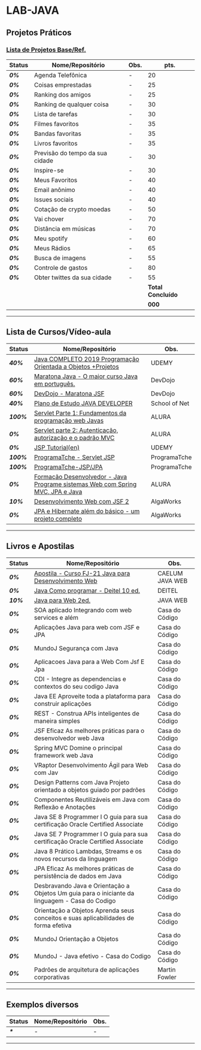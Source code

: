 # LAB-JAVA

## Projetos Práticos
### [Lista de Projetos Base/Ref.](https://github.com/josemalcher/ListaDeDesafiosProgramacao)
| **Status**  | **Nome/Repositório**  | **Obs.**  |  **pts.**  |
|---|---|---|---|
| **_0%_** | Agenda Telefônica |  -   | 20 |
| **_0%_** | Coisas emprestadas  |  -  | 25 |
| **_0%_** | Ranking dos amigos  |  -  | 25 |
| **_0%_** | Ranking de qualquer coisa  |  -  | 30 |
| **_0%_** | Lista de tarefas  |  -  | 30 |
| **_0%_** | Filmes favoritos  |  -  | 35 |
| **_0%_** | Bandas favoritas  |  -  | 35 |
| **_0%_** | Livros favoritos  |  -  | 35 |
| **_0%_** | Previsão do tempo da sua cidade  |  -  | 30 |
| **_0%_** | Inspire-se  |  -  | 30 |
| **_0%_** | Meus Favoritos  |  -  | 40 |
| **_0%_** | Email anônimo  |  -  | 40 |
| **_0%_** | Issues sociais  |  -  | 40 |
| **_0%_** | Cotação de crypto moedas  |  -  | 50 |
| **_0%_** | Vai chover  |  -  | 70 |
| **_0%_** | Distância em músicas   |  -  | 70 |
| **_0%_** | Meu spotify  |  -  | 60 |
| **_0%_** | Meus Rádios  |  -  | 65 |
| **_0%_** | Busca de imagens  |  -  | 55 |
| **_0%_** | Controle de gastos  |  -  | 80 |
| **_0%_** | Obter twittes da sua cidade  |  -  | 55 |
|   |   |   |**Total Concluído**|
|   |   |   |**000**|

------------

## Lista de Cursos/Vídeo-aula

| **Status**  | **Nome/Repositório**  | **Obs.**  |
|---|---|---|
| **_40%_** | [Java COMPLETO 2019 Programação Orientada a Objetos +Projetos](https://github.com/josemalcher/udemy-Java_COMPLETO_2018_Programacao_Orientada_a_Objetos_Projetos)  |  UDEMY |
| **_60%_** | [Maratona Java - O maior curso Java em português.](https://github.com/josemalcher/devdojo_maratona-java)  |  DevDojo |
| **_60%_** | [DevDojo - Maratona JSF](https://github.com/josemalcher/devdojo-maratona-jsf)  |   DevDojo |
| **_40%_** | [Plano de Estudo JAVA DEVELOPER](https://github.com/josemalcher/SchoolOfNet-plano-de-estudo-JAVA-DEVELOPER)  |  School of Net |
| **_100%_**| [Servlet Parte 1: Fundamentos da programação web Javas](https://github.com/josemalcher/alura-Curso-Servlet-Parte-1-Fundamentos-da-programacao-web-Java)  |   ALURA |
| **_0%_**  | [Servlet parte 2: Autenticação, autorização e o padrão MVC](https://github.com/josemalcher/alura-Curso-Servlet-parte-2-Autenticacao-autorizacao-e-o-padrao-MVC)  |   ALURA |
| **_0%_**  | [JSP Tutorial(en)](https://github.com/josemalcher/Udemy-jsp-tutorial)  |   UDEMY |
| **_100%_**| [ProgramaTche - Servlet JSP](https://github.com/josemalcher/programaTche-Servlet-JSP)  |   ProgramaTche |
| **_100%_**| [ProgramaTche-JSP/JPA](https://github.com/josemalcher/programaTche-CrudJPA)  |   ProgramaTche |
| **_0%_**  | [Formação Desenvolvedor - Java Programe sistemas Web com Spring MVC, JPA e Java](https://github.com/josemalcher/alura-formacao-Desenvolvedor-Java)  |  ALURA |
| **_10%_** | [Desenvolvimento Web com JSF 2](https://github.com/josemalcher/ALGAWORKS-Curso-Desenvolvimento-Web-com-JSF-2)  |   AlgaWorks |
| **_0%_**  | [JPA e Hibernate além do básico - um projeto completo](https://github.com/josemalcher/ALGAWORKS-Curso-JPA-e-Hibernate-alem-do-basico)  |  AlgaWorks |

------------

## Livros e Apostilas

| **Status**  | **Nome/Repositório**  | **Obs.**  |
|---|---|---|
| **_0%_**  | [Apostila - Curso FJ-21 Java para Desenvolvimento Web](https://github.com/josemalcher/apostila-caelum-Java-para-Desenvolvimento-Web)  |  CAELUM JAVA WEB |
| **_0%_**  | [Java Como programar - Deitel 10 ed.](https://github.com/josemalcher/Livro-JAVAComoProgramar-Deitel-10ed)  |  DEITEL |
| **_10%_** | [Java para Web 2ed.](https://github.com/josemalcher/Livro-JavaPraWeb-2)  |  JAVA WEB |
| **_0%_**  | SOA aplicado Integrando com web services e além  |  Casa do Código |
| **_0%_**  | Aplicações Java para web com JSF e JPA  |  Casa do Código |
| **_0%_**  | MundoJ Segurança com Java  |  Casa do Código |
| **_0%_**  | Aplicacoes Java para a Web Com Jsf E Jpa  |  Casa do Código |
| **_0%_**  | CDI - Integre as dependencias e contextos do seu codigo Java  |  Casa do Código |
| **_0%_**  | Java EE Aproveite toda a plataforma para construir aplicações  |  Casa do Código |
| **_0%_**  | REST - Construa APIs inteligentes de maneira simples  |  Casa do Código |
| **_0%_**  | JSF Eficaz As melhores práticas para o desenvolvedor web Java  |  Casa do Código |
| **_0%_**  | Spring MVC Domine o principal framework web Java  |  Casa do Código |
| **_0%_**  | VRaptor Desenvolvimento Ágil para Web com Jav  |  Casa do Código |
| **_0%_**  | Design Patterns com Java Projeto orientado a objetos guiado por padrões  |  Casa do Código |
| **_0%_**  | Componentes Reutilizáveis em Java com Reflexão e Anotações  |  Casa do Código |
| **_0%_**  | Java SE 8 Programmer I O guia para sua certificação Oracle Certified Associate  |  Casa do Código |
| **_0%_**  | Java SE 7 Programmer I O guia para sua certificação Oracle Certified Associate  |  Casa do Código |
| **_0%_**  | Java 8 Prático Lambdas, Streams e os novos recursos da linguagem  |  Casa do Código |
| **_0%_**  | JPA Eficaz As melhores práticas de persistência de dados em Java  |  Casa do Código |
| **_0%_**  | Desbravando Java e Orientação a Objetos Um guia para o iniciante da linguagem - Casa do Codigo  |  Casa do Código |
| **_0%_**  | Orientação a Objetos Aprenda seus conceitos e suas aplicabilidades de forma efetiva  |  Casa do Código |
| **_0%_**  | MundoJ Orientação a Objetos  |  Casa do Código |
| **_0%_**  | MundoJ - Java efetivo - Casa do Codigo  |  Casa do Código |
| **_0%_**  | Padrões de arquitetura de aplicações corporativas  |  Martin Fowler |

------------

## Exemplos diversos

| **Status**  | **Nome/Repositório**  | **Obs.**  |
|---|---|---|
| **_*_** | -  | -  |

------------
